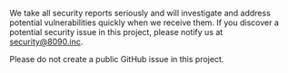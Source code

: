We take all security reports seriously and will investigate and address potential vulnerabilities quickly when we receive them. If you discover a potential security issue in this project, please notify us at security@8090.inc. 

Please do not create a public GitHub issue in this project.